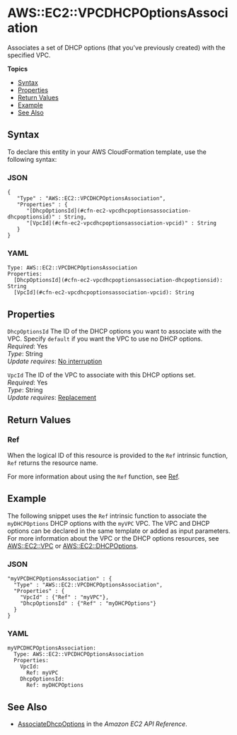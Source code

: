 # AWS::EC2::VPCDHCPOptionsAssociation<a name="aws-resource-ec2-vpc-dhcp-options-assoc"></a>

Associates a set of DHCP options \(that you've previously created\) with the specified VPC\.

**Topics**
+ [Syntax](#aws-resource-ec2-vpcdhcpoptionsassociation-syntax)
+ [Properties](#w13ab1c21c10d111d182b9)
+ [Return Values](#w13ab1c21c10d111d182c11)
+ [Example](#w13ab1c21c10d111d182c13)
+ [See Also](#w13ab1c21c10d111d182c15)

## Syntax<a name="aws-resource-ec2-vpcdhcpoptionsassociation-syntax"></a>

To declare this entity in your AWS CloudFormation template, use the following syntax:

### JSON<a name="aws-resource-ec2-vpcdhcpoptionsassociation-syntax.json"></a>

```
{ 
   "Type" : "AWS::EC2::VPCDHCPOptionsAssociation",
   "Properties" : {
      "[DhcpOptionsId](#cfn-ec2-vpcdhcpoptionsassociation-dhcpoptionsid)" : String,
      "[VpcId](#cfn-ec2-vpcdhcpoptionsassociation-vpcid)" : String
   }
}
```

### YAML<a name="aws-resource-ec2-vpcdhcpoptionsassociation-syntax.yaml"></a>

```
Type: AWS::EC2::VPCDHCPOptionsAssociation
Properties: 
  [DhcpOptionsId](#cfn-ec2-vpcdhcpoptionsassociation-dhcpoptionsid): String
  [VpcId](#cfn-ec2-vpcdhcpoptionsassociation-vpcid): String
```

## Properties<a name="w13ab1c21c10d111d182b9"></a>

`DhcpOptionsId`  <a name="cfn-ec2-vpcdhcpoptionsassociation-dhcpoptionsid"></a>
The ID of the DHCP options you want to associate with the VPC\. Specify `default` if you want the VPC to use no DHCP options\.  
*Required*: Yes  
*Type*: String  
*Update requires*: [No interruption](using-cfn-updating-stacks-update-behaviors.md#update-no-interrupt)

`VpcId`  <a name="cfn-ec2-vpcdhcpoptionsassociation-vpcid"></a>
The ID of the VPC to associate with this DHCP options set\.  
*Required*: Yes  
*Type*: String  
*Update requires*: [Replacement](using-cfn-updating-stacks-update-behaviors.md#update-replacement)

## Return Values<a name="w13ab1c21c10d111d182c11"></a>

### Ref<a name="w13ab1c21c10d111d182c11b2"></a>

When the logical ID of this resource is provided to the `Ref` intrinsic function, `Ref` returns the resource name\.

For more information about using the `Ref` function, see [Ref](intrinsic-function-reference-ref.md)\.

## Example<a name="w13ab1c21c10d111d182c13"></a>

The following snippet uses the `Ref` intrinsic function to associate the `myDHCPOptions` DHCP options with the `myVPC` VPC\. The VPC and DHCP options can be declared in the same template or added as input parameters\. For more information about the VPC or the DHCP options resources, see [AWS::EC2::VPC](aws-resource-ec2-vpc.md) or [AWS::EC2::DHCPOptions](aws-resource-ec2-dhcp-options.md)\.

### JSON<a name="aws-resource-ec2-vpcdhcpoptionsassociation-example-1.json"></a>

```
"myVPCDHCPOptionsAssociation" : {
  "Type" : "AWS::EC2::VPCDHCPOptionsAssociation",
  "Properties" : {
    "VpcId" : {"Ref" : "myVPC"},
    "DhcpOptionsId" : {"Ref" : "myDHCPOptions"}
  }
}
```

### YAML<a name="aws-resource-ec2-vpcdhcpoptionsassociation-example-1.yaml"></a>

```
myVPCDHCPOptionsAssociation:
  Type: AWS::EC2::VPCDHCPOptionsAssociation
  Properties:
    VpcId:
      Ref: myVPC
    DhcpOptionsId:
      Ref: myDHCPOptions
```

## See Also<a name="w13ab1c21c10d111d182c15"></a>
+ [AssociateDhcpOptions](http://docs.aws.amazon.com/AWSEC2/latest/APIReference/ApiReference-query-AssociateDhcpOptions.html) in the *Amazon EC2 API Reference*\.